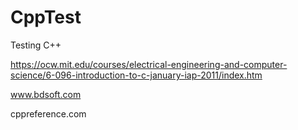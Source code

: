 # CppTest
Testing C++


https://ocw.mit.edu/courses/electrical-engineering-and-computer-science/6-096-introduction-to-c-january-iap-2011/index.htm

www.bdsoft.com

cppreference.com

